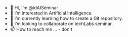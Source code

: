 - 👋 Hi, I’m @idAISeminar
- 👀 I’m interested in Artificial Intelligence.
- 🌱 I’m currently learning how to create a Git repository.
- 💞️ I’m looking to collaborate on techLabs seminar.
- 📫 How to reach me ... - don't 

<!---
idAISeminar/idAISeminar is a ✨ special ✨ repository because its `README.md` (this file) appears on your GitHub profile.
You can click the Preview link to take a look at your changes.
--->
